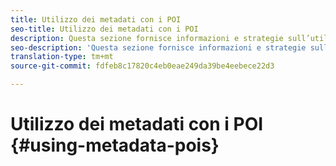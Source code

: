 ```yaml
---
title: Utilizzo dei metadati con i POI
seo-title: Utilizzo dei metadati con i POI
description: Questa sezione fornisce informazioni e strategie sull’utilizzo dei metadati con i POI.
seo-description: 'Questa sezione fornisce informazioni e strategie sull’utilizzo dei metadati con i POI. '
translation-type: tm+mt
source-git-commit: fdfeb8c17820c4eb0eae249da39be4eebece22d3

---
```



# Utilizzo dei metadati con i POI {#using-metadata-pois}

